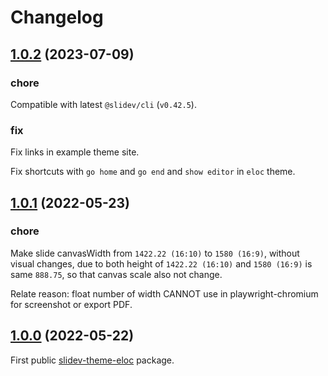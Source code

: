 # Changelog

## [1.0.2](https://github.com/zthxxx/slides/compare/slidev-theme-eloc@1.0.1...slidev-theme-eloc@1.0.2) (2023-07-09)

### chore

Compatible with latest `@slidev/cli` (`v0.42.5`).

### fix

Fix links in example theme site.

Fix shortcuts with `go home` and `go end` and `show editor` in `eloc` theme.


## [1.0.1](https://github.com/zthxxx/slides/compare/slidev-theme-eloc@1.0.0...slidev-theme-eloc@1.0.1) (2022-05-23)

### chore

Make slide canvasWidth from `1422.22 (16:10)` to `1580 (16:9)`, without visual changes,
due to both height of `1422.22 (16:10)` and `1580 (16:9)` is same `888.75`, so that canvas scale also not change.

Relate reason: float number of width CANNOT use in playwright-chromium for screenshot or export PDF.

## [1.0.0](https://github.com/zthxxx/slides/tree/slidev-theme-eloc@1.0.0/packages/slidev-theme-eloc) (2022-05-22)

First public [slidev-theme-eloc](https://www.npmjs.com/package/slidev-theme-eloc) package.
